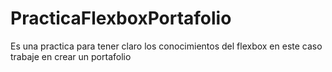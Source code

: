 # PracticaFlexboxPortafolio
Es una practica para tener claro los conocimientos del flexbox en este caso trabaje en crear un portafolio 
